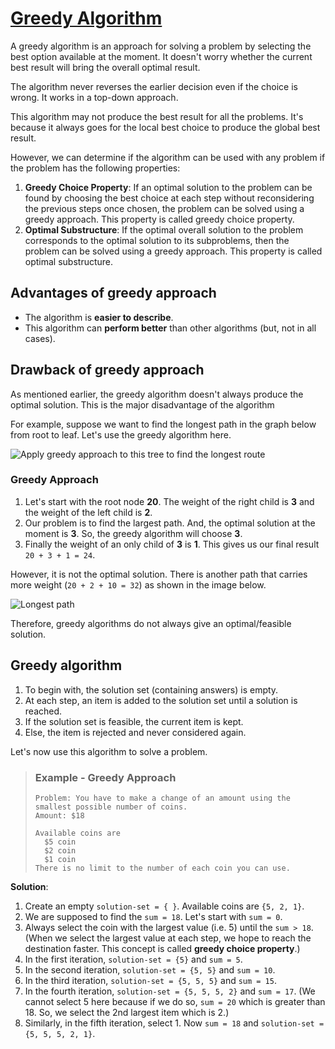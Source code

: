 # [Greedy Algorithm](https://www.programiz.com/dsa/greedy-algorithm/)

A greedy algorithm is an approach for solving a problem by selecting the best
option available at the moment. It doesn't worry whether the current best result
will bring the overall optimal result.

The algorithm never reverses the earlier decision even if the choice is wrong.
It works in a top-down approach.

This algorithm may not produce the best result for all the problems. It's
because it always goes for the local best choice to produce the global best
result.

However, we can determine if the algorithm can be used with any problem if the
problem has the following properties:

1. **Greedy Choice Property**: If an optimal solution to the problem can be
  found by choosing the best choice at each step without reconsidering the
  previous steps once chosen, the problem can be solved using a greedy approach.
  This property is called greedy choice property.
2. **Optimal Substructure**: If the optimal overall solution to the problem
  corresponds to the optimal solution to its subproblems, then the problem can
  be solved using a greedy approach. This property is called optimal
  substructure.

## Advantages of greedy approach

- The algorithm is **easier to describe**.
- This algorithm can **perform better** than other algorithms (but, not in all
  cases).

## Drawback of greedy approach

As mentioned earlier, the greedy algorithm doesn't always produce the optimal
solution. This is the major disadvantage of the algorithm

For example, suppose we want to find the longest path in the graph below from
root to leaf. Let's use the greedy algorithm here.

![Apply greedy approach to this tree to find the longest route](https://www.programiz.com/sites/tutorial2program/files/greedy_approach_na.png)

### Greedy Approach

1. Let's start with the root node **20**. The weight of the right child is **3**
  and the weight of the left child is **2**.
2. Our problem is to find the largest path. And, the optimal solution at the
  moment is **3**. So, the greedy algorithm will choose **3**.
3. Finally the weight of an only child of **3** is **1**. This gives us our
  final result `20 + 3 + 1 = 24`.

However, it is not the optimal solution. There is another path that carries more
weight (`20 + 2 + 10 = 32`) as shown in the image below.

![Longest path](https://www.programiz.com/sites/tutorial2program/files/greedy_approach_longest.png)

Therefore, greedy algorithms do not always give an optimal/feasible solution.

## Greedy algorithm

1. To begin with, the solution set (containing answers) is empty.
2. At each step, an item is added to the solution set until a solution is
  reached.
3. If the solution set is feasible, the current item is kept.
4. Else, the item is rejected and never considered again.

Let's now use this algorithm to solve a problem.

> ### Example - Greedy Approach
>
> ```
> Problem: You have to make a change of an amount using the smallest possible number of coins.
> Amount: $18
>
> Available coins are
>   $5 coin
>   $2 coin
>   $1 coin
> There is no limit to the number of each coin you can use.
> ```

**Solution**:

1. Create an empty `solution-set = { }`. Available coins are `{5, 2, 1}`.
2. We are supposed to find the `sum = 18`. Let's start with `sum = 0`.
3. Always select the coin with the largest value (i.e. 5) until the `sum > 18`.
  (When we select the largest value at each step, we hope to reach the
  destination faster. This concept is called **greedy choice property**.)
4. In the first iteration, `solution-set = {5}` and `sum = 5`.
5. In the second iteration, `solution-set = {5, 5}` and `sum = 10`.
6. In the third iteration, `solution-set = {5, 5, 5}` and `sum = 15`.
7. In the fourth iteration, `solution-set = {5, 5, 5, 2}` and `sum = 17`. (We
  cannot select 5 here because if we do so, `sum = 20` which is greater than 18.
  So, we select the 2nd largest item which is 2.)
8. Similarly, in the fifth iteration, select 1. Now `sum = 18`
  and `solution-set = {5, 5, 5, 2, 1}`.
